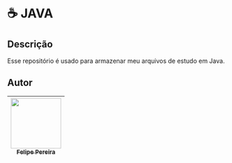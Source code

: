 # ☕​ JAVA



## Descrição

Esse repositório é usado para armazenar meu arquivos de estudo em Java.

## Autor

| [<img src="https://cdn.discordapp.com/attachments/920700154204553226/1013985974004502640/unknown.png" width=115><br><sub>Felipe Pereira</sub>](https://github.com/felipepx) |
| :-------------------------------------------------------------------------------------------------------------------------------------------------------------------------: |
